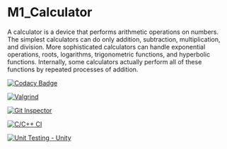 # M1_Calculator

A calculator is a device that performs arithmetic operations on numbers. The simplest calculators can do only addition, subtraction, multiplication, and division. More sophisticated calculators can handle exponential operations, roots, logarithms, trigonometric functions, and hyperbolic functions. Internally, some calculators actually perform all of these functions by repeated processes of addition.

[![Codacy Badge](https://app.codacy.com/project/badge/Grade/fce7f4470b8e41218c37a385df12f314)](https://www.codacy.com/gh/krishna7701/M1_Calculator/dashboard?utm_source=github.com&amp;utm_medium=referral&amp;utm_content=krishna7701/M1_Calculator&amp;utm_campaign=Badge_Grade)

[![Valgrind](https://github.com/krishna7701/M1_Calculator/actions/workflows/Valgrind.yml/badge.svg)](https://github.com/krishna7701/M1_Calculator/actions/workflows/Valgrind.yml)

[![Git Inspector](https://github.com/krishna7701/M1_Calculator/actions/workflows/Git-Inspector.yml/badge.svg)](https://github.com/krishna7701/M1_Calculator/actions/workflows/Git-Inspector.yml)

[![C/C++ CI](https://github.com/krishna7701/M1_Calculator/actions/workflows/c++.yml/badge.svg)](https://github.com/krishna7701/M1_Calculator/actions/workflows/c++.yml)

[![Unit Testing - Unity](https://github.com/krishna7701/M1_Calculator/actions/workflows/Unity.yml/badge.svg)](https://github.com/krishna7701/M1_Calculator/actions/workflows/Unity.yml)
